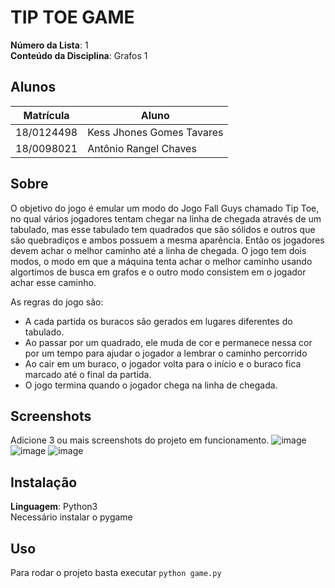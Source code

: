 # TIP TOE GAME

**Número da Lista**: 1<br>
**Conteúdo da Disciplina**: Grafos 1<br>

## Alunos
|Matrícula | Aluno |
| -- | -- |
| 18/0124498  |  Kess Jhones Gomes Tavares |
| 18/0098021  |  Antônio Rangel Chaves |

## Sobre 
O objetivo do jogo é emular um modo do Jogo Fall Guys chamado Tip Toe, no qual vários jogadores tentam chegar na linha de chegada através de um tabulado, mas esse tabulado tem quadrados que são sólidos e outros que são quebradiços e ambos possuem a mesma aparência. Então os jogadores devem achar o melhor caminho até a linha de chegada. O jogo tem dois modos, o modo em que a máquina tenta achar o melhor caminho usando algortimos de busca em grafos e o outro modo consistem em o jogador achar esse caminho.

As regras do jogo são:
- A cada partida os buracos são gerados em lugares diferentes do tabulado.
- Ao passar por um quadrado, ele muda de cor e permanece nessa cor por um tempo para ajudar o jogador a lembrar o caminho percorrido
- Ao cair em um buraco, o jogador volta para o início e o buraco fica marcado até o final da partida.
- O jogo termina quando o jogador chega na linha de chegada.
  

## Screenshots
Adicione 3 ou mais screenshots do projeto em funcionamento.
![image](https://user-images.githubusercontent.com/57496213/235377340-cd8174f9-8242-4a71-a546-f5032507934f.png)
![image](https://user-images.githubusercontent.com/57496213/235377383-6e0ac600-bc29-4183-8fb3-7ea26d2a7426.png)
![image](https://user-images.githubusercontent.com/57496213/235377391-dee19726-c3d5-47e9-a113-9c1de655362f.png)


## Instalação 
**Linguagem**: Python3<br>
Necessário instalar o pygame

## Uso 
Para rodar o projeto basta executar ```python game.py```

